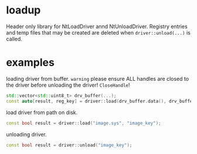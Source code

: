 # loadup

Header only library for NtLoadDriver annd NtUnloadDriver. Registry entries and temp files that may be created are deleted when `driver::unload(...)` is called.

# examples

loading driver from buffer. `warning` please ensure ALL handles are closed to the driver before unloading the driver! `CloseHandle`!

```cpp
std::vector<std::uint8_t> drv_buffer(...);
const auto[result, reg_key] = driver::load(drv_buffer.data(), drv_buffer.size());
```

load driver from path on disk.

```cpp
const bool result = driver::load("image.sys", "image_key");
```

unloading driver.

```cpp
const bool result = driver::unload("image_key");
```